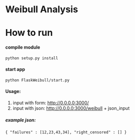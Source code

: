 # Weibull Analysis

# How to run
#### compile module
`python setup.py install`
#### start app
`python FlaskWeibull/start.py`

#### Usage: 
1) input with form: http://0.0.0.0:3000/
2) input with json: http://0.0.0.0:3000/weibull + json_input 
##### example json: 
`{ "failures" : [12,23,43,34], "right_censored" : [] }`